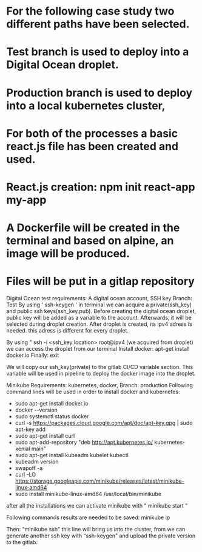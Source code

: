 # For the following case study two different paths have been selected.
# Test branch is used to deploy into a Digital Ocean droplet. 
# Production branch is used to deploy into a local kubernetes cluster,
# For both of the processes a basic react.js file has been created and used.

# React.js creation: npm init react-app my-app
# A Dockerfile will be created in the terminal and based on alpine, an image will be produced.
# Files will be put in a gitlap repository

Digital Ocean test requirements: A digital ocean account, SSH key
Branch: Test
By using  ' ssh-keygen ' in terminal we can acquire a private(ssh_key) and public ssh keys(ssh_key.pub).
Before creating the digital ocean droplet, public key will be added as a variable to the account. 
Afterwards, it will be selected during droplet creation. 
After droplet is created, its ipv4 adress is needed. this adress is different for every droplet.

By using " ssh -i <ssh_key location> root@ipv4 (we acquired from droplet) we can access the droplet from our terminal
Install docker:  apt-get install docker.io
Finally: exit

We will copy our ssh_key(private) to the gitlab CI/CD variable section. This variable will be used in pipeline to deploy the docker image into the droplet.

Minikube Requirements: kubernetes, docker, 
Branch: production
Following command lines will be used in order to install docker and kubernetes:

-   sudo apt-get install docker.io
-   docker --version
-   sudo systemctl status docker
-   curl -s https://packages.cloud.google.com/apt/doc/apt-key.gpg | sudo apt-key add
-   sudo apt-get install curl
-   sudo apt-add-repository "deb http://apt.kubernetes.io/ kubernetes-xenial main"
-   sudo apt-get install kubeadm kubelet kubectl
-   kubeadm version
-   swapoff -a
-   curl -LO https://storage.googleapis.com/minikube/releases/latest/minikube-linux-amd64
-   sudo install minikube-linux-amd64 /usr/local/bin/minikube

after all the installations we can activate minikube with " minikube start "

Following commands results are needed to be saved: minikube ip

Then: "minikube ssh"  this line will bring us into the cluster, from we can generate another ssh key with "ssh-keygen" and upload the private version 
to the gitlab. 


